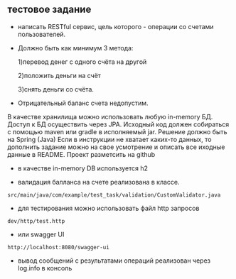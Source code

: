 ## тестовое задание

- написать RESTful сервис, цель которого - операции со счетами пользователей.


- Должно быть как минимум 3 метода:

  1)перевод денег с одного счёта на другой

  2)положить деньги на счёт

  3)снять деньги со счёта.

- Отрицательный баланс счета недопустим.

В качестве хранилища можно использовать любую in-memory БД. Доступ к БД осуществить через JPA. Исходный код должен
собираться с помощью maven или gradle в исполняемый jar. Решение должно быть на Spring (Java) Если в инструкции не
хватает каких-то данных, то дополнить задание можно на свое усмотрение и описать все иходные данные в README. Проект
разметсить на github

- в качестве in-memory DB используется h2

- валидация балланса на счете реализована в классе.

```
src/main/java/com/example/test_task/validation/CustomValidator.java
```

- для тестирования можно использовать файл http запросов

```
dev/http/test.http
```

- или swagger UI

```
http://localhost:8080/swagger-ui
```

- вывод сообщений с результатами операций реализован через log.info в консоль